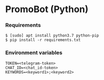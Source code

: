 # PromoBot (Python)

### Requirements

```shell
$ [sudo] apt install python3.7 python-pip
$ pip install -r requirements.txt
```

### Environment variables

```
TOKEN=<telegram-token>
CHAT_ID=<chat_id-token>
KEYWORDS=<keyword1>;<keyword2>
```
